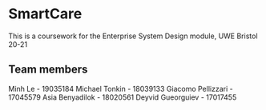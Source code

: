 # SmartCare
This is a coursework for the Enterprise System Design module, UWE Bristol 20-21

## Team members
Minh Le - 19035184
Michael Tonkin - 18039133
Giacomo Pellizzari - 17045579
Asia Benyadilok - 18020561
Deyvid Gueorguiev - 17017455
